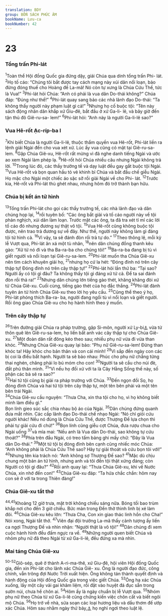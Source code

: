 ```yaml
---
translation: BDY
group: BỐN SÁCH PHÚC ÂM
bookName: Lưu-ca 
bookNumber: 42
---
```


<div class="title"><h1>23</h1><h3>Tổng trấn Phi-lát</h3></div>
<span class="verse lu_23_1"><sup>1</sup>Toàn thể Hội đồng Quốc gia đứng dậy, giải Chúa qua dinh tổng trấn Phi- lát. </span>
<span class="verse lu_23_2"><sup>2</sup>Họ tố cáo: “Chúng tôi bắt được tay cách mạng này xúi dân nổi loạn, bảo đừng đóng thuế cho Hoàng đế La-mã! Nó còn tự xưng là Chúa Cứu Thế, tức là Vua!” </span>
<span class="verse lu_23_3"><sup>3</sup>Phi-lát hỏi Chúa: “Anh có phải là vua dân Do-thái không?” Chúa đáp: “Đúng như thế!” </span>
<span class="verse lu_23_4"><sup>4</sup>Phi-lát quay sang bảo các nhà lãnh đạo Do-thái: “Ta không thấy người này phạm luật gì cả!” </span>
<span class="verse lu_23_5"><sup>5</sup>Nhưng họ cố buộc tội: “Tên này sách động nhân dân khắp xứ Giu-đê, bắt đầu ở xứ Ga-li- lê, và bây giờ đến tận thủ đô Giê-ru-sa- lem!” </span>
<span class="verse lu_23_6"><sup>6</sup>Phi-lát hỏi: ”Anh này là người Ga-li-lê sao?”</span>
<div class="title"><h3>Vua Hê-rốt Ạc-ríp-ba I</h3></div>
<span class="verse lu_23_7"><sup>7</sup>Khi biết Chúa là người Ga-li-lê, thuộc thẩm quyền vua Hê-rốt, Phi-lát liền ra lệnh giải Ngài đến cho vua xét xử. Lúc ấy vua cũng có mặt tại Giê-ru-sa-lem. </span>
<span class="verse lu_23_8"><sup>8</sup>Gặp Chúa Giê-xu, Hê-rốt rất mừng vì đã nghe danh tiếng Ngài và ước ao xem Ngài làm phép lạ. </span>
<span class="verse lu_23_9"><sup>9</sup>Hê-rốt hỏi Chúa nhiều câu nhưng Ngài không trả lời. </span>
<span class="verse lu_23_10"><sup>10</sup>Trong lúc đó, các thầy trưởng tế và dạy luật đều gay gắt buộc tội Ngài. </span>
<span class="verse lu_23_11"><sup>11</sup>Vua Hê-rốt và bọn quan hầu tỏ vẻ khinh bỉ Chúa và bắt đầu chế giễu Ngài. Họ mặc cho Ngài một chiếc áo sặc sỡ rồi giải Ngài về cho Phi- lát. </span>
<span class="verse lu_23_12"><sup>12</sup>Trước kia, Hê-rốt và Phi-lát thù ghét nhau, nhưng hôm đó trở thành bạn hữu.</span>
<div class="title"><h3>Chúa bị kết án tử hình</h3></div>
<span class="verse lu_23_13"><sup>13</sup>Tổng trấn Phi-lát cho gọi các thầy trướng tế, các nhà lãnh đạo và dân chúng họp lại, </span>
<span class="verse lu_23_14"><sup>14</sup>rồi tuyên bố: “Các ông bắt giải và tố cáo người này về tội phản nghịch, xúi dân làm loạn. Trước mặt các ông, ta đã tra xét tỉ mỉ các lời tố cáo đó nhưng đương sự thật vô tội. </span>
<span class="verse lu_23_15"><sup>15</sup>Vua Hê-rốt cũng không buộc tội được, nên trao trả đương sự về đây. Như thế, người này không làm gì đáng tội tử hình cả. </span>
<span class="verse lu_23_16"><sup>16</sup>Vì vậy, ta sẽ đánh đòn rồi trả tự do.” </span>
<span class="verse lu_23_17"><sup>17</sup>Theo thông lệ, mỗi kỳ lễ Vượt qua, Phi-lát ân xá một tù nhân, </span>
<span class="verse lu_23_18"><sup>18</sup>nên dân chúng đồng thanh kêu gào: “Xử tử nó đi và tha Ba-ra-ba cho chúng tôi!” </span>
<span class="verse lu_23_19"><sup>19</sup>Ba-ra-ba đang bị tù vì giết người và nổi loạn tại Giê-ru-sa-lem. </span>
<span class="verse lu_23_20"><sup>20</sup>Phi-lát muốn tha Chúa Giê-xu nên tìm cách khuyên giải họ, </span>
<span class="verse lu_23_21"><sup>21</sup>nhưng họ cứ la hét: “Đóng đinh nó trên cây thập tự! Đóng đinh nó trên cây thập tự!” </span>
<span class="verse lu_23_22"><sup>22</sup>Phi-lát hỏi lần thứ ba: “Tại sao? Người ấy có tội gì đâu? Ta không thấy tội gì đáng xử tứ cả. Để ta sai đánh đòn rồi thả ra!” </span>
<span class="verse lu_23_23"><sup>23</sup>Nhưng dân chúng lớn tiếng gào thét, khăng khăng đòi xứ tử Chúa Giê-xu. Cuối cùng, tiếng gào thét của họ đắc thắng. </span>
<span class="verse lu_23_24"><sup>24</sup>Phi-lát đành tuyên án tử hình Chúa Giê-xu theo lời họ yêu cầu. </span>
<span class="verse lu_23_25"><sup>25</sup>Cũng thể theo ý họ, Phi-lát phóng thích Ba-ra- ba, người đang ngồi tù vì nổi loạn và giết người. Rồi ông giao Chúa Giê-xu cho họ hành hình theo ý muốn.</span>
<div class="title"><h3>Trên cây thập tự</h3></div>
<span class="verse lu_23_26"><sup>26</sup>Trên đường giải Chúa ra pháp trường, gặp Si-môn, người xứ Ly-bi<a href="#" data-toggle="tooltip" data-placement="bottom" title="Xin xem chú thích Mã 27:32">⚓</a> vừa từ thôn quê lên Giê-ru-sa-lem, họ liền bắt anh vác cây thập tự cho Chúa Giê-xu. </span>
<span class="verse lu_23_27"><sup>27</sup>Một đoàn dân rất đông kéo theo sau; nhiều phụ nữ vừa đi vừa than khóc. </span>
<span class="verse lu_23_28"><sup>28</sup>Nhưng Chúa Giê-xu quay lại bảo: “Phụ nữ Giê-ru-sa-lem! Đừng than khóc ta! Hãy khóc cho bản thân và con cái mình!</span>
<span class="verse lu_23_29"><sup>29</sup>Vì sắp đến ngày con các bị coi là điều bất hạnh. Người ta sẽ bảo nhau: Phúc cho phụ nữ chẳng từng thai nghén, chăng phải lo bú móm cho con! </span>
<span class="verse lu_23_30"><sup>30</sup>Người ta sẽ cầu cho núi đè, đất phủ thân mình. </span>
<span class="verse lu_23_31"><sup>31</sup>“Vì nếu họ đối xử với ta là Cây Hằng Sống thế này, số phận các bà sẽ ra sao?”<br/></span>
<span class="verse lu_23_32"><sup>32</sup>Hai tử tội cũng bị giải ra pháp trường với Chúa. </span>
<span class="verse lu_23_33"><sup>33</sup>Đến ngọn đồi Sọ, họ đóng đinh Chúa và hai tử tội trên cây thập tự, một tên bên phải và một tên bên trái Ngài.<br/></span>
<span class="verse lu_23_34"><sup>34</sup>Chúa Giê-xu cầu nguyện: “Thưa Cha, xin tha tội cho họ, vì họ không biết mình làm điều gì.”<br/>Bọn lính gieo súc sắc chia nhau bộ áo của Ngài. </span>
<span class="verse lu_23_35"><sup>35</sup>Dân chúng đứng quanh đưa mắt nhìn. Các cấp lãnh đạo Do-thái chế nhạo Ngài: “Nó chỉ giỏi cứu người khác! Nếu nó đúng là Chúa Cứu Thế, được Thượng Đế lựa chọn thì phải tự giải cứu đi chứ!” </span>
<span class="verse lu_23_36"><sup>36</sup>Bọn lính cũng giễu cợt Chúa, đưa rượu chua cho Ngài uống </span>
<span class="verse lu_23_37"><sup>37</sup>và mỉa mai: “Nếu anh là Vua dân Do-thái, sao không tự cứu thoát?” </span>
<span class="verse lu_23_38"><sup>38</sup>Phía trên đầu Ngài, có treo tấm bảng ghi mấy chữ: “Đây là Vua dân Do-thái.” </span>
<span class="verse lu_23_39"><sup>39</sup>Một tử tội bị đóng đinh bên cạnh cũng nhiếc móc Chúa: “Anh không phải là Chúa Cứu Thế sao? Hãy tự giải thoát và cứu bọn tôi với!” </span>
<span class="verse lu_23_40"><sup>40</sup>Nhưng tên kia trách nó: “Anh không sợ Thượng Đế sao? </span>
<span class="verse lu_23_41"><sup>41</sup>Mặc dù chịu chung một bản án tử hình, nhưng anh và tôi đền tội thật xứng đáng; còn Người có tội gì đâu?” </span>
<span class="verse lu_23_42"><sup>42</sup>Rồi anh quay lại: “Thưa Chúa Giê-xu, khi về Nước Chúa, xin nhớ đến con!” </span>
<span class="verse lu_23_43"><sup>43</sup>Chúa Giê-xu đáp: “Ta hứa chắc chắn: hôm nay con sẽ ở với ta trong Thiên đàng!”</span>
<div class="title"><h3>Chúa Giê-xu tắt thở</h3></div>
<span class="verse lu_23_44 lu_23_45"><sup>44,45</sup>Khoảng 12 giờ trưa, mặt trời không chiếu sáng nữa. Bóng tối bao trùm khắp nơi cho đến 3 giờ chiều. Bức màn trong Đền thờ thình lình bị xé làm đôi. </span>
<span class="verse lu_23_46"><sup>46</sup>Chúa Giê-xu kêu lớn: “Thưa Cha, Con xin giao thác linh hồn cho Cha!” Nói xong, Ngài tắt thở. </span>
<span class="verse lu_23_47"><sup>47</sup>Viên đại đội trưởng La-mã thấy cảnh tượng ấy liền ca ngợi Thượng Đế và nhìn nhận: “Người thật là vô tội!” </span>
<span class="verse lu_23_48"><sup>48</sup>Dân chúng đi xem cuộc hành hình đều đấm ngực ra về. </span>
<span class="verse lu_23_49"><sup>49</sup>Những người quen biết Chúa và nhóm phụ nữ đã theo Ngài từ xứ Ga-li-lê, đều đứng xa mà nhìn.</span>
<div class="title"><h3>Mai táng Chúa Giê-xu</h3></div>
<span class="verse lu_23_50 lu_23_51 lu_23_52"><sup>50-52</sup>Giô-sép, quê ở thành A-ri-ma-thê, xứ Giu-đê, hội viên Hội đồng Quốc gia, đến xin Phi-lát cho lãnh xác Chúa Giê- xu. Ông là người đạo đức, công chính, vẫn trông đợi Nước Trời xuất hiện. Ông không tán thành quyết định và hành động của Hội đồng Quốc gia trong việc giết Chúa. </span>
<span class="verse lu_23_53"><sup>53</sup>Ông hạ xác Chúa xuống, lấy một cây vải gai khâm liệm, rồi đặt vào huyệt đá đục sẵn trong sườn núi, chưa hề chôn ai. </span>
<span class="verse lu_23_54"><sup>54</sup>Hôm ấy là ngày chuẩn bị lễ Vượt qua. </span>
<span class="verse lu_23_55"><sup>55</sup>Nhóm phụ nữ theo Chúa từ xứ Ga-li-lê cũng chứng kiến việc chôn cất và biết ngôi mộ Chúa. </span>
<span class="verse lu_23_56"><sup>56</sup>Họ trở về nhà, sửa soạn các loại hương liệu và dầu thơm đế ướp xác Chúa. Hôm sau nhằm ngày thứ bảy,<a href="#" data-toggle="tooltip" data-placement="bottom" title="Nt Sábbaton">⚓</a> họ nghỉ ngơi theo luật lệ.</span>
